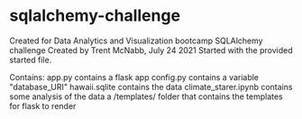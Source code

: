 # sqlalchemy-challenge
Created for Data Analytics and Visualization bootcamp SQLAlchemy challenge
Created by Trent McNabb, July 24 2021
Started with the provided started file.

Contains:
app.py  contains a flask app
config.py contains a variable "database_URI"
hawaii.sqlite contains the data
climate_starer.ipynb contains some analysis of the data
a /templates/ folder that contains the templates for flask to render